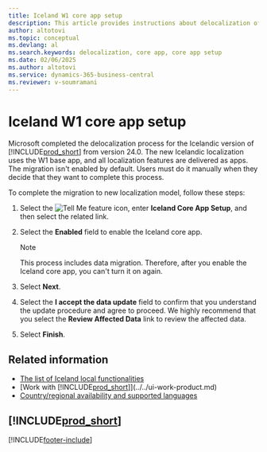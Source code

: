 ```yaml
---
title: Iceland W1 core app setup
description: This article provides instructions about delocalization of the Icelandic version of Dynamics 365 Business Central.
author: altotovi
ms.topic: conceptual
ms.devlang: al
ms.search.keywords: delocalization, core app, core app setup
ms.date: 02/06/2025
ms.author: altotovi
ms.service: dynamics-365-business-central
ms.reviewer: v-soumramani
---
```


# Iceland W1 core app setup

Microsoft completed the delocalization process for the Icelandic version of [!INCLUDE[prod_short](../../includes/prod_short.md)] from version 24.0. The new Icelandic localization uses the W1 base app, and all localization features are delivered as apps. The migration isn't enabled by default. Users must do it manually when they decide that they want to complete this process.

To complete the migration to new localization model, follow these steps:

1. Select the ![Tell Me feature](../../media/ui-search/search_small.png "Tell me what you want to do") icon, enter **Iceland Core App Setup**, and then select the related link.
1. Select the **Enabled** field to enable the Iceland core app.

    > [!NOTE]
    > This process includes data migration. Therefore, after you enable the Iceland core app, you can't turn it on again.

1. Select **Next**.
1. Select the **I accept the data update** field to confirm that you understand the update procedure and agree to proceed. We highly recommend that you select the **Review Affected Data** link to review the affected data.
1. Select **Finish**.

## Related information

- [The list of Iceland local functionalities](iceland-local-functionality.md)  
- [Work with [!INCLUDE[prod_short](../../includes/prod_short.md)]](../../ui-work-product.md)  
- [Country/regional availability and supported languages](/dynamics365/business-central/dev-itpro/compliance/apptest-countries-and-translations)  

## [!INCLUDE[prod_short](../../includes/free_trial_md.md)]

[!INCLUDE[footer-include](../../includes/footer-banner.md)]
